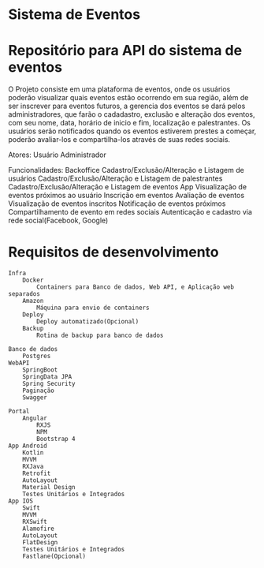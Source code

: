 # Sistema de Eventos
# Repositório para API do sistema de eventos

O Projeto consiste em uma plataforma de eventos, onde os usuários poderão visualizar quais eventos estão ocorrendo em sua região,
além de ser inscrever para eventos futuros, a gerencia dos eventos se dará pelos administradores, que farão o cadadastro, exclusão e alteração dos eventos, com seu nome, data, horário de inicio e fim, localização e palestrantes. Os usuários serão notificados quando os eventos estiverem
prestes a começar, poderão avaliar-los e compartilha-los através de suas redes sociais.


Atores:
	Usuário
	Administrador
  
Funcionalidades:
	Backoffice
		Cadastro/Exclusão/Alteração e Listagem de usuários
		Cadastro/Exclusão/Alteração e Listagem de palestrantes
		Cadastro/Exclusão/Alteração e Listagem de eventos
	App
		Visualização de eventos próximos ao usuário
		Inscrição em eventos
		Avaliação de eventos
		Visualização de eventos inscritos
		Notificação de eventos próximos
		Compartilhamento de evento em redes sociais
		Autenticação e cadastro via rede social(Facebook, Google)

# Requisitos de desenvolvimento
	Infra
		Docker
			Containers para Banco de dados, Web API, e Aplicação web separados
		Amazon
			Máquina para envio de containers
		Deploy 
			Deploy automatizado(Opcional)
		Backup
			Rotina de backup para banco de dados

	Banco de dados
		Postgres
	WebAPI
		SpringBoot
		SpringData JPA
		Spring Security
		Paginação
		Swagger

	Portal
		Angular
			RXJS
			NPM
			Bootstrap 4
	App Android
		Kotlin
		MVVM
		RXJava
		Retrofit
		AutoLayout
		Material Design
		Testes Unitários e Integrados
	App IOS
		Swift
		MVVM
		RXSwift
		Alamofire
		AutoLayout
		FlatDesign
		Testes Unitários e Integrados
		Fastlane(Opcional)
